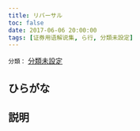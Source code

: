 ```yaml
---
title: リバーサル
toc: false
date: 2017-06-06 20:00:00
tags: [证券用语解说集, ら行, 分類未設定]
---
```


`分類：` [分類未設定](/tags/分類未設定/)

## ひらがな



## 説明


